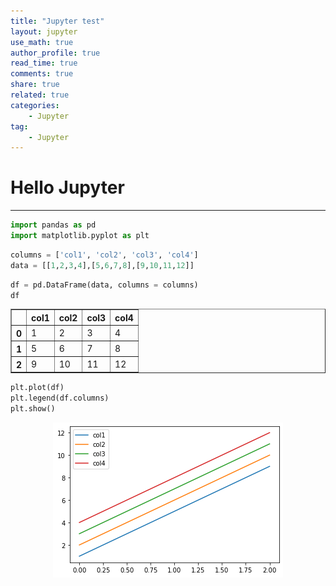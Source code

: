 ```yaml
---
title: "Jupyter test"
layout: jupyter
use_math: true
author_profile: true
read_time: true
comments: true
share: true
related: true
categories:
    - Jupyter
tag:
    - Jupyter
---
```


# Hello Jupyter
---

```python
import pandas as pd
import matplotlib.pyplot as plt
```


```python
columns = ['col1', 'col2', 'col3', 'col4']
data = [[1,2,3,4],[5,6,7,8],[9,10,11,12]]
```


```python
df = pd.DataFrame(data, columns = columns)
df
```




<div>
<style scoped>
    .dataframe tbody tr th:only-of-type {
        vertical-align: middle;
    }

    .dataframe tbody tr th {
        vertical-align: top;
    }

    .dataframe thead th {
        text-align: right;
    }
</style>
<table border="1" class="dataframe">
  <thead>
    <tr style="text-align: right;">
      <th></th>
      <th>col1</th>
      <th>col2</th>
      <th>col3</th>
      <th>col4</th>
    </tr>
  </thead>
  <tbody>
    <tr>
      <th>0</th>
      <td>1</td>
      <td>2</td>
      <td>3</td>
      <td>4</td>
    </tr>
    <tr>
      <th>1</th>
      <td>5</td>
      <td>6</td>
      <td>7</td>
      <td>8</td>
    </tr>
    <tr>
      <th>2</th>
      <td>9</td>
      <td>10</td>
      <td>11</td>
      <td>12</td>
    </tr>
  </tbody>
</table>
</div>




```python
plt.plot(df)
plt.legend(df.columns)
plt.show()
```


    
<p align="center">
  <img src="/assets/img/jupyter/hellojupyter_4_0.png" alt="df"/>
</p>  
